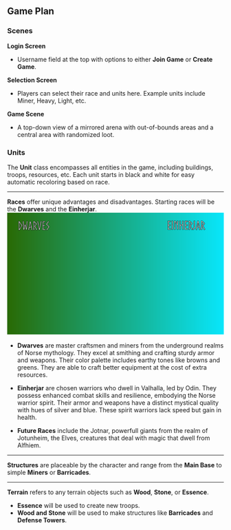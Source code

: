 ## Game Plan

### Scenes

**Login Screen**
- Username field at the top with options to either **Join Game** or **Create Game**.

**Selection Screen**
- Players can select their race and units here. Example units include Miner, Heavy, Light, etc.

**Game Scene**
- A top-down view of a mirrored arena with out-of-bounds areas and a central area with randomized loot.

### Units

The **Unit** class encompasses all entities in the game, including buildings, troops, resources, etc. Each unit starts in black and white for easy automatic recoloring based on race.

---

**Races** offer unique advantages and disadvantages. Starting races will be the **Dwarves** and the **Einherjar**. ![First Race Selection Version](DEMOS/RaceSelectiom.png)

- **Dwarves** are master craftsmen and miners from the underground realms of Norse mythology. They excel at smithing and crafting sturdy armor and weapons. Their color palette includes earthy tones like browns and greens. They are able to craft better equipment at the cost of extra resources.

- **Einherjar** are chosen warriors who dwell in Valhalla, led by Odin. They possess enhanced combat skills and resilience, embodying the Norse warrior spirit. Their armor and weapons have a distinct mystical quality with hues of silver and blue. These spirit warriors lack speed but gain in health.

- **Future Races** include the Jotnar, powerfull giants from the realm of Jotunheim, the Elves, creatures that deal with magic that dwell from Alfhiem.

---

**Structures** are placeable by the character and range from the **Main Base** to simple **Miners** or **Barricades**.

---

**Terrain** refers to any terrain objects such as **Wood**, **Stone**, or **Essence**.

- **Essence** will be used to create new troops.
- **Wood and Stone** will be used to make structures like **Barricades** and **Defense Towers**.
